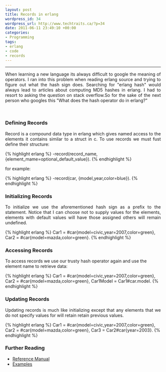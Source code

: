 ```yaml
--- 
layout: post
title: Records in erlang
wordpress_id: 34
wordpress_url: http://www.techtraits.ca/?p=34
date: 2011-06-11 23:49:10 +00:00
categories: 
- Programming
tags:
- erlang
- code
- records
---
```

<hr />
<p style="text-align: justify;">
When learning a new language its always difficult to google the meaning of operators. I ran into this problem when reading erlang source and trying to figure out what the hash sign does. Searching for "erlang hash" would always lead to articles about computing MD5 hashes in erlang. I had to resort to asking the question on stack overflow.So for the sake of the next person who googles this "What does the hash operator do in erlang?"
</p>
<!--more-->
&nbsp;
<h3 style="text-align: left;">Defining Records</h3>
<p style="text-align: justify;">
Record is a compound data type in erlang which gives named access to the elements it contains similar to a struct in c. To use records we must fust define their structure:
</p>
{% highlight erlang %}
    -record(record_name, {element_mame=optional_default_value}).
{% endhighlight %}

for example:

{% highlight erlang %}
    -record(car, {model,year,color=blue}).
{% endhighlight %}
&nbsp;
<h3 style="text-align: left;">Initializing Records</h3>
<p style="text-align: justify;">
To initialize we use the aforementioned hash sign as a prefix to the statement. Notice that I can choose not to supply values for the elements, elements with default values will have those assigned others will remain undefined.
</p>
{% highlight erlang %}
    Car1 = #car{model=civic,year=2007,color=green},
    Car2 = #car{model=mazda,color=green}.
{% endhighlight %}
&nbsp;
<h3>Accessing Records</h3>


To access records we use our trusty hash operator again and use the element name to retrieve data:

{% highlight erlang %}
    Car1 = #car{model=civic,year=2007,color=green},
    Car2 = #car{model=mazda,color=green},
    Car1Model = Car1#car.model.
{% endhighlight %}
&nbsp;

<h3>Updating Records</h3>
<p style="text-align: justify;">
Updating records is much like initializing except that any elements that we do not specify values for will retain retain previous values.
</p>
{% highlight erlang %}
    Car1 = #car{model=civic,year=2007,color=green},
    Car2 = #car{model=mazda,color=green},
    Car3 = Car2#car{year=2003}.
{% endhighlight %}
&nbsp;

<h3>Further Reading</h3>

* [Reference Manual](http://www.erlang.org/doc/reference_manual/records.html)
* [Examples](http://www.erlang.org/doc/programming_examples/records.html)



